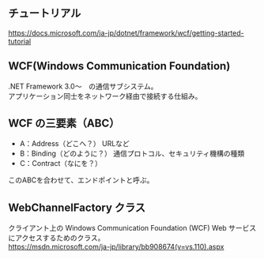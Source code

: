 ## チュートリアル
https://docs.microsoft.com/ja-jp/dotnet/framework/wcf/getting-started-tutorial

## WCF(Windows Communication Foundation)
.NET Framework 3.0～　の通信サブシステム。    
アプリケーション同士をネットワーク経由で接続する仕組み。


## WCF の三要素（ABC）

 * A：Address（どこへ？）      URLなど
 * B：Binding（どのように？）  通信プロトコル、セキュリティ機構の種類
 * C：Contract（なにを？）     

このABCを合わせて、エンドポイントと呼ぶ。


## WebChannelFactory<TChannel> クラス
クライアント上の Windows Communication Foundation (WCF) Web サービスにアクセスするためのクラス。    
https://msdn.microsoft.com/ja-jp/library/bb908674(v=vs.110).aspx



